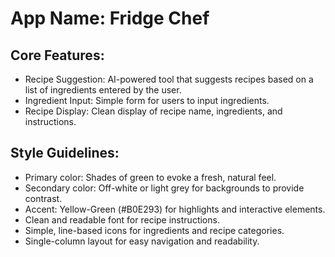 # **App Name**: Fridge Chef

## Core Features:

- Recipe Suggestion: AI-powered tool that suggests recipes based on a list of ingredients entered by the user.
- Ingredient Input: Simple form for users to input ingredients.
- Recipe Display: Clean display of recipe name, ingredients, and instructions.

## Style Guidelines:

- Primary color: Shades of green to evoke a fresh, natural feel.
- Secondary color: Off-white or light grey for backgrounds to provide contrast.
- Accent: Yellow-Green (#B0E293) for highlights and interactive elements.
- Clean and readable font for recipe instructions.
- Simple, line-based icons for ingredients and recipe categories.
- Single-column layout for easy navigation and readability.